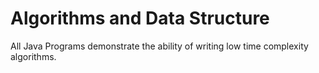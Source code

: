 # Algorithms and Data Structure

All Java Programs demonstrate the ability of writing low time complexity algorithms.
